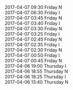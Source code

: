 2017-04-07 09:30 Friday  N  
2017-04-07 06:30 Friday  I  
2017-04-07 03:45 Friday  N  
2017-04-07 03:40 Friday  I  
2017-04-07 03:30 Friday  N  
2017-04-07 03:25 Friday  I  
2017-04-07 02:45 Friday  N  
2017-04-07 02:35 Friday  I  
2017-04-07 02:30 Friday  N  
2017-04-07 00:50 Friday  I  
2017-04-07 00:45 Friday  N  
2017-04-06 19:00 Thursday  I  
2017-04-06 18:55 Thursday  N  
2017-04-06 18:25 Thursday  I  
2017-04-06 13:40 Thursday  N  
